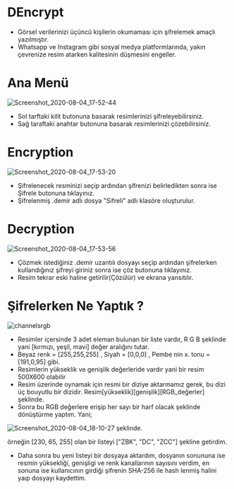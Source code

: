 # DEncrypt

* Görsel verilerinizi üçüncü kişilerin okumaması için şifrelemek amaçlı yazılmıştır.
* Whatsapp ve Instagram gibi sosyal medya platformlarında, yakın çevrenize resim atarken kalitesinin düşmesini engeller.

# Ana Menü

![Screenshot_2020-08-04_17-52-44](https://user-images.githubusercontent.com/54184905/89309016-9659a400-d67b-11ea-986c-359554546aab.png)

* Sol tarftaki kilit butonuna basarak resimlerinizi şifreleyebilirsiniz.
* Sağ taraftaki anahtar butonuna basarak resimlerinizi çözebilirsiniz.


# Encryption

![Screenshot_2020-08-04_17-53-20](https://user-images.githubusercontent.com/54184905/89309018-978ad100-d67b-11ea-8dbd-51f15dc6bb97.png)

* Şifrelenecek resminizi seçip ardından şifrenizi belirledikten sonra ise Şifrele butonuna tıklayınız.
* Şifrelenmiş .demir adlı dosya "Sifreli" adlı klasöre oluşturulur.

# Decryption

![Screenshot_2020-08-04_17-53-56](https://user-images.githubusercontent.com/54184905/89309023-978ad100-d67b-11ea-80d8-894d20d496b9.png)

* Çözmek istediğiniz .demir uzantılı dosyayı seçip ardından şifrelerken kullandığınız şifreyi giriniz sonra ise çöz butonuna tıklayınız.
* Resim tekrar eski haline getirilir(Çözülür) ve ekrana yansıtılır.

# Şifrelerken Ne Yaptık ?

![channelsrgb](https://user-images.githubusercontent.com/54184905/89309831-99a15f80-d67c-11ea-926f-fd3d5bed69a9.gif)

* Resimler içersinde 3 adet eleman bulunan bir liste vardır, R G B şeklinde yani [kırmızı, yeşil, mavi] değer aralığını tutar.
* Beyaz renk = [255,255,255] , Siyah = [0,0,0] , Pembe nin x. tonu = [191,0,95] gibi.
* Resimlerin yükseklik ve genişlik değerleride vardır yani bir resim 500X600 olabilir
* Resim üzerinde oynamak için resmi bir diziye aktarmamız gerek, bu dizi üç bouyutlu bir dizidir. Resim[yükseklik][genişlik][RGB_değerler] şeklinde.
* Sonra bu RGB değerlere erişip her sayı bir harf olacak şeklinde dönüştürme yaptım. Yani;

![Screenshot_2020-08-04_18-10-27](https://user-images.githubusercontent.com/54184905/89310864-f2252c80-d67d-11ea-93a9-63a370e59985.png) şeklinde.

örneğin [230, 65, 255] olan bir listeyi ["ZBK", "DC", "ZCC"] şekline getirdim.

* Daha sonra bu yeni listeyi bir dosyaya aktardım, dosyanın sonununa ise resmin yüksekliği, genişligi ve renk kanallarının sayısını verdim, en sonuna ise kullanıcının girdiği şifrenin SHA-256 ile hash lenmiş halini yaıp dosyayı kaydettim.
